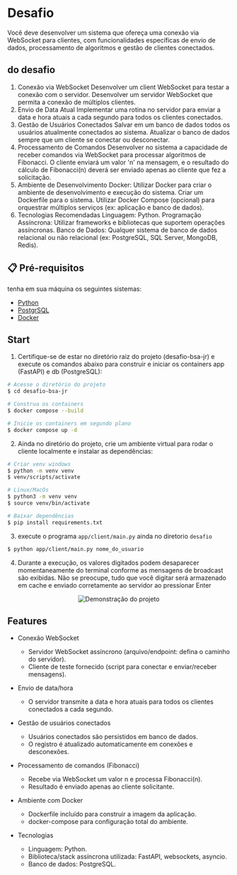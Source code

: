 # Desafio
Você deve desenvolver um sistema que ofereça uma conexão via WebSocket para clientes, com funcionalidades específicas de envio de dados, processamento de algoritmos e gestão de clientes conectados.

##  do desafio
1. Conexão via WebSocket
Desenvolver um client WebSocket para testar a conexão com o servidor.
Desenvolver um servidor WebSocket que permita a conexão de múltiplos clientes.
2. Envio de Data Atual
Implementar uma rotina no servidor para enviar a data e hora atuais a cada segundo para todos os clientes conectados.
3. Gestão de Usuários Conectados
Salvar em um banco de dados todos os usuários atualmente conectados ao sistema.
Atualizar o banco de dados sempre que um cliente se conectar ou desconectar.
4. Processamento de Comandos
Desenvolver no sistema a capacidade de receber comandos via WebSocket para processar algoritmos de Fibonacci.
O cliente enviará um valor 'n' na mensagem, e o resultado do cálculo de Fibonacci(n) deverá ser enviado apenas ao cliente que fez a solicitação.
5. Ambiente de Desenvolvimento
Docker:
Utilizar Docker para criar o ambiente de desenvolvimento e execução do sistema.
Criar um Dockerfile para o sistema.
Utilizar Docker Compose (opcional) para orquestrar múltiplos serviços (ex: aplicação e banco de dados).
6. Tecnologias Recomendadas
Linguagem: Python.
Programação Assíncrona: Utilizar frameworks e bibliotecas que suportem operações assíncronas.
Banco de Dados: Qualquer sistema de banco de dados relacional ou não relacional (ex: PostgreSQL, SQL Server, MongoDB, Redis).

## 📋 Pré-requisitos
tenha em sua máquina os seguintes sistemas:

- [Python](https://www.python.org/) 
- [PostgrSQL](https://www.postgresql.org/)
- [Docker](https://www.docker.com/)

## Start
1. Certifique-se de estar no diretório raiz do projeto (desafio-bsa-jr) e execute os comandos abaixo para construir e iniciar os containers app (FastAPI) e db (PostgreSQL):
```bash
# Acesse o diretório do projeto
$ cd desafio-bsa-jr

# Construa os containers
$ docker compose --build  

# Inicie os containers em segundo plano
$ docker compose up -d          
```
2. Ainda no diretório do projeto, crie um ambiente virtual para rodar o cliente localmente e instalar as dependências:
```bash
# Criar venv windows
$ python -m venv venv
$ venv/scripts/activate

# Linux/MacOs
$ python3 -m venv venv
$ source venv/bin/activate

# Baixar dependências
$ pip install requirements.txt 
```
3. execute o programa `app/client/main.py` ainda no diretorio `desafio`
```bash
$ python app/client/main.py nome_do_usuario 
```
4. Durante a execução, os valores digitados podem desaparecer momentaneamente do terminal conforme as mensagens de broadcast são exibidas. Não se preocupe, tudo que você digitar será armazenado em cache e enviado corretamente ao servidor ao pressionar Enter

<p align="center">
  <img src="video.gif" alt="Demonstração do projeto" />
</p>


## Features

- Conexão WebSocket
  - Servidor WebSocket assíncrono (arquivo/endpoint: defina o caminho do servidor).
  - Cliente de teste fornecido (script para conectar e enviar/receber mensagens).

- Envio de data/hora
  - O servidor transmite a data e hora atuais para todos os clientes conectados a cada segundo.

- Gestão de usuários conectados
  - Usuários conectados são persistidos em banco de dados.
  - O registro é atualizado automaticamente em conexões e desconexões.

- Processamento de comandos (Fibonacci)
  - Recebe via WebSocket um valor n e processa Fibonacci(n).
  - Resultado é enviado apenas ao cliente solicitante.

- Ambiente com Docker
  - Dockerfile incluído para construir a imagem da aplicação.
  - docker-compose para configuração total do ambiente.

- Tecnologias
  - Linguagem: Python.
  - Biblioteca/stack assíncrona utilizada: FastAPI, websockets, asyncio.
  - Banco de dados: PostgreSQL.



